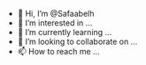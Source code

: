 - 👋 Hi, I’m @Safaabelh
- 👀 I’m interested in ...
- 🌱 I’m currently learning ...
- 💞️ I’m looking to collaborate on ...
- 📫 How to reach me ...

<!---
Safaabelh/Safaabelh is a ✨ special ✨ repository because its `README.md` (this file) appears on your GitHub profile.
You can click the Preview link to take a look at your changes.
--->

